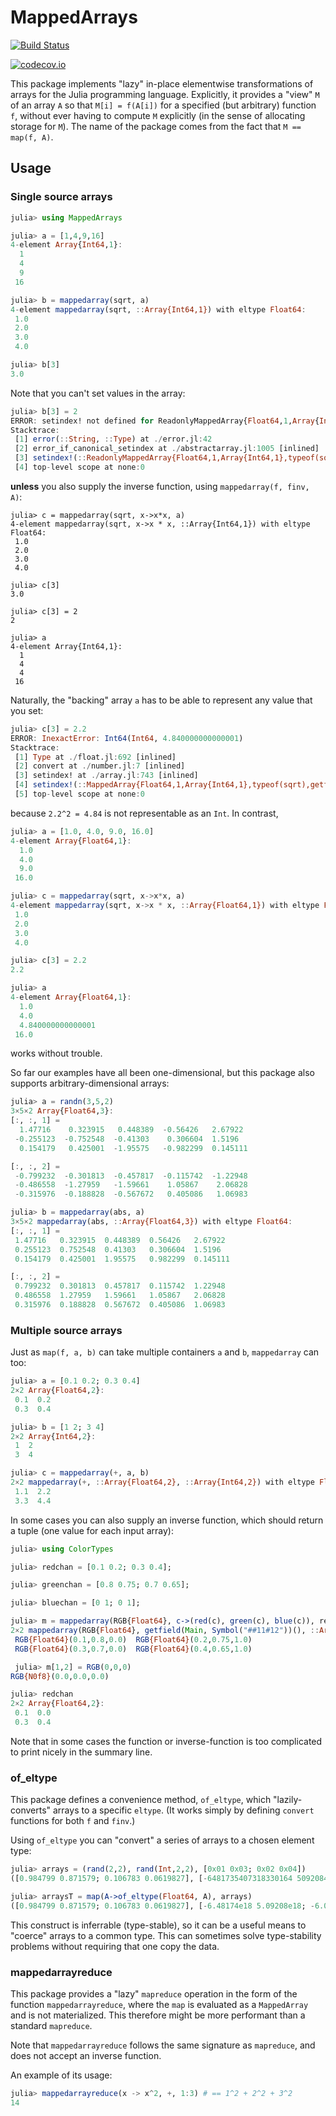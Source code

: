 # MappedArrays

[![Build Status](https://travis-ci.org/JuliaArrays/MappedArrays.jl.svg?branch=master)](https://travis-ci.org/JuliaArrays/MappedArrays.jl)

[![codecov.io](http://codecov.io/github/JuliaArrays/MappedArrays.jl/coverage.svg?branch=master)](http://codecov.io/github/JuliaArrays/MappedArrays.jl?branch=master)

This package implements "lazy" in-place elementwise transformations of
arrays for the Julia programming language. Explicitly, it provides a
"view" `M` of an array `A` so that `M[i] = f(A[i])` for a specified
(but arbitrary) function `f`, without ever having to compute `M`
explicitly (in the sense of allocating storage for `M`).  The name of
the package comes from the fact that `M == map(f, A)`.

## Usage

### Single source arrays

```jl
julia> using MappedArrays

julia> a = [1,4,9,16]
4-element Array{Int64,1}:
  1
  4
  9
 16

julia> b = mappedarray(sqrt, a)
4-element mappedarray(sqrt, ::Array{Int64,1}) with eltype Float64:
 1.0
 2.0
 3.0
 4.0

julia> b[3]
3.0
```

Note that you can't set values in the array:

```jl
julia> b[3] = 2
ERROR: setindex! not defined for ReadonlyMappedArray{Float64,1,Array{Int64,1},typeof(sqrt)}
Stacktrace:
 [1] error(::String, ::Type) at ./error.jl:42
 [2] error_if_canonical_setindex at ./abstractarray.jl:1005 [inlined]
 [3] setindex!(::ReadonlyMappedArray{Float64,1,Array{Int64,1},typeof(sqrt)}, ::Int64, ::Int64) at ./abstractarray.jl:996
 [4] top-level scope at none:0
```

**unless** you also supply the inverse function, using `mappedarray(f, finv, A)`:

```
julia> c = mappedarray(sqrt, x->x*x, a)
4-element mappedarray(sqrt, x->x * x, ::Array{Int64,1}) with eltype Float64:
 1.0
 2.0
 3.0
 4.0

julia> c[3]
3.0

julia> c[3] = 2
2

julia> a
4-element Array{Int64,1}:
  1
  4
  4
 16
```

Naturally, the "backing" array `a` has to be able to represent any value that you set:

```jl
julia> c[3] = 2.2
ERROR: InexactError: Int64(Int64, 4.840000000000001)
Stacktrace:
 [1] Type at ./float.jl:692 [inlined]
 [2] convert at ./number.jl:7 [inlined]
 [3] setindex! at ./array.jl:743 [inlined]
 [4] setindex!(::MappedArray{Float64,1,Array{Int64,1},typeof(sqrt),getfield(Main, Symbol("##5#6"))}, ::Float64, ::Int64) at /home/tim/.julia/dev/MappedArrays/src/MappedArrays.jl:173
 [5] top-level scope at none:0
```

because `2.2^2 = 4.84` is not representable as an `Int`. In contrast,

```jl
julia> a = [1.0, 4.0, 9.0, 16.0]
4-element Array{Float64,1}:
  1.0
  4.0
  9.0
 16.0

julia> c = mappedarray(sqrt, x->x*x, a)
4-element mappedarray(sqrt, x->x * x, ::Array{Float64,1}) with eltype Float64:
 1.0
 2.0
 3.0
 4.0

julia> c[3] = 2.2
2.2

julia> a
4-element Array{Float64,1}:
  1.0
  4.0
  4.840000000000001
 16.0
```

works without trouble.

So far our examples have all been one-dimensional, but this package
also supports arbitrary-dimensional arrays:

```jl
julia> a = randn(3,5,2)
3×5×2 Array{Float64,3}:
[:, :, 1] =
  1.47716    0.323915   0.448389  -0.56426   2.67922
 -0.255123  -0.752548  -0.41303    0.306604  1.5196
  0.154179   0.425001  -1.95575   -0.982299  0.145111

[:, :, 2] =
 -0.799232  -0.301813  -0.457817  -0.115742  -1.22948
 -0.486558  -1.27959   -1.59661    1.05867    2.06828
 -0.315976  -0.188828  -0.567672   0.405086   1.06983

julia> b = mappedarray(abs, a)
3×5×2 mappedarray(abs, ::Array{Float64,3}) with eltype Float64:
[:, :, 1] =
 1.47716   0.323915  0.448389  0.56426   2.67922
 0.255123  0.752548  0.41303   0.306604  1.5196
 0.154179  0.425001  1.95575   0.982299  0.145111

[:, :, 2] =
 0.799232  0.301813  0.457817  0.115742  1.22948
 0.486558  1.27959   1.59661   1.05867   2.06828
 0.315976  0.188828  0.567672  0.405086  1.06983
```

### Multiple source arrays

Just as `map(f, a, b)` can take multiple containers `a` and `b`, `mappedarray` can too:
```julia
julia> a = [0.1 0.2; 0.3 0.4]
2×2 Array{Float64,2}:
 0.1  0.2
 0.3  0.4

julia> b = [1 2; 3 4]
2×2 Array{Int64,2}:
 1  2
 3  4

julia> c = mappedarray(+, a, b)
2×2 mappedarray(+, ::Array{Float64,2}, ::Array{Int64,2}) with eltype Float64:
 1.1  2.2
 3.3  4.4
```

In some cases you can also supply an inverse function, which should return a tuple (one value for each input array):
```julia
julia> using ColorTypes

julia> redchan = [0.1 0.2; 0.3 0.4];

julia> greenchan = [0.8 0.75; 0.7 0.65];

julia> bluechan = [0 1; 0 1];

julia> m = mappedarray(RGB{Float64}, c->(red(c), green(c), blue(c)), redchan, greenchan, bluechan)
2×2 mappedarray(RGB{Float64}, getfield(Main, Symbol("##11#12"))(), ::Array{Float64,2}, ::Array{Float64,2}, ::Array{Int64,2}) with eltype RGB{Float64}:
 RGB{Float64}(0.1,0.8,0.0)  RGB{Float64}(0.2,0.75,1.0)
 RGB{Float64}(0.3,0.7,0.0)  RGB{Float64}(0.4,0.65,1.0)

 julia> m[1,2] = RGB(0,0,0)
RGB{N0f8}(0.0,0.0,0.0)

julia> redchan
2×2 Array{Float64,2}:
 0.1  0.0
 0.3  0.4
```

Note that in some cases the function or inverse-function is too
complicated to print nicely in the summary line.

### of_eltype

This package defines a convenience method, `of_eltype`, which
"lazily-converts" arrays to a specific `eltype`.  (It works simply by
defining `convert` functions for both `f` and `finv`.)

Using `of_eltype` you can "convert" a series of arrays to a chosen element type:

```julia
julia> arrays = (rand(2,2), rand(Int,2,2), [0x01 0x03; 0x02 0x04])
([0.984799 0.871579; 0.106783 0.0619827], [-6481735407318330164 5092084295348224098; -6063116549749853620 -8721118838052351006], UInt8[0x01 0x03; 0x02 0x04])

julia> arraysT = map(A->of_eltype(Float64, A), arrays)
([0.984799 0.871579; 0.106783 0.0619827], [-6.48174e18 5.09208e18; -6.06312e18 -8.72112e18], [1.0 3.0; 2.0 4.0])
```

This construct is inferrable (type-stable), so it can be a useful
means to "coerce" arrays to a common type. This can sometimes solve
type-stability problems without requiring that one copy the data.

### mappedarrayreduce

This package provides a "lazy" `mapreduce` operation in the form of the function `mappedarrayreduce`, where the `map` is evaluated as a `MappedArray` and is not materialized. This therefore might be more performant than a standard `mapreduce`.

Note that `mappedarrayreduce` follows the same signature as `mapreduce`, and does not accept an inverse function.

An example of its usage:

```julia
julia> mappedarrayreduce(x -> x^2, +, 1:3) # == 1^2 + 2^2 + 3^2
14
```